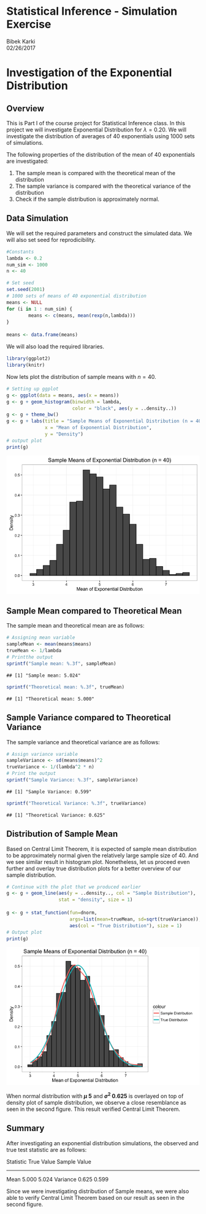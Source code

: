 # Statistical Inference - Simulation Exercise
Bibek Karki  
02/26/2017  



# Investigation of the Exponential Distribution

## Overview

This is Part I of the course project for Statistical Inference class. In this project we will investigate Exponential Distribution for $\lambda = 0.20$. We will investigate the distribution of averages of 40 exponentials using 1000 sets of simulations.

The following properties of the distribution of the mean of 40 exponentials are investigated:

1. The sample mean is compared with the theoretical mean of the distribution
2. The sample variance is compared with the theoretical variance of the distribution
3. Check if the sample distribution is approximately normal.

## Data Simulation

We will set the required parameters and construct the simulated data. We will also set seed for reprodicibility.


```r
#Constants
lambda <- 0.2
num_sim <- 1000
n <- 40
```


```r
# Set seed
set.seed(2001)
# 1000 sets of means of 40 exponential distribution
means <- NULL
for (i in 1 : num_sim) {
        means <- c(means, mean(rexp(n,lambda)))
}

means <- data.frame(means)
```

We will also load the required libraries.


```r
library(ggplot2)
library(knitr)
```

Now lets plot the distribution of sample means with $n = 40$.


```r
# Setting up ggplot
g <- ggplot(data = means, aes(x = means))
g <- g + geom_histogram(binwidth = lambda,
                        color = "black", aes(y = ..density..))
g <- g + theme_bw()
g <- g + labs(title = "Sample Means of Exponential Distribution (n = 40)",
              x = "Mean of Exponential Distribution",
              y = "Density")
# output plot
print(g)
```

![](Statistical_Inference_-_Simulation_Exercise_files/figure-html/fig1-1.png)<!-- -->

## Sample Mean compared to Theoretical Mean

The sample mean and theoretical mean are as follows:


```r
# Assigning mean variable
sampleMean <- mean(means$means)
trueMean <- 1/lambda
# Printthe output 
sprintf("Sample mean: %.3f", sampleMean)
```

```
## [1] "Sample mean: 5.024"
```

```r
sprintf("Theoretical mean: %.3f", trueMean)
```

```
## [1] "Theoretical mean: 5.000"
```

## Sample Variance compared to Theoretical Variance

The sample variance and theoretical variance are as follows:


```r
# Assign variance variable
sampleVariance <- sd(means$means)^2
trueVariance <- 1/(lambda^2 * n)
# Print the output
sprintf("Sample Variance: %.3f", sampleVariance)
```

```
## [1] "Sample Variance: 0.599"
```

```r
sprintf("Theoretical Variance: %.3f", trueVariance)
```

```
## [1] "Theoretical Variance: 0.625"
```

## Distribution of Sample Mean

Based on Central Limit Theorem, it is expected of sample mean distribution to be approximately normal given the relatively large sample size of 40. And we see similar result in histogram plot. Nonetheless, let us proceed even further and overlay true distribution plots for a better overview of our sample distribution.


```r
# Continue with the plot that we produced earlier
g <- g + geom_line(aes(y = ..density.., col = "Sample Distribution"),
                   stat = "density", size = 1)

g <- g + stat_function(fun=dnorm,
                       args=list(mean=trueMean, sd=sqrt(trueVariance)),
                       aes(col = "True Distribution"), size = 1)
# Output plot
print(g)
```

![](Statistical_Inference_-_Simulation_Exercise_files/figure-html/fig2-1.png)<!-- -->

When normal distribution with **$\mu$ 5** and **$\sigma^2$ 0.625** is overlayed on top of density plot of sample distribution, we observe a close resemblance as seen in the second figure. This result verified Central Limit Theorem.

## Summary

After investigating an exponential distribution simulations, the observed and true test statistic are as follows:


Statistic    True Value   Sample Value
----------  -----------  -------------
Mean              5.000          5.024
Variance          0.625          0.599

Since we were investigating distribution of Sample means, we were also able to verify Central Limit Theorem based on our result as seen in the second figure.
